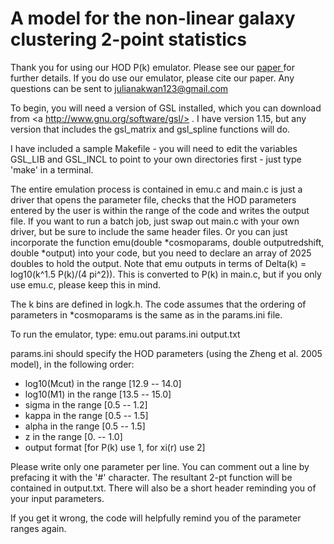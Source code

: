 # A model for the non-linear galaxy clustering 2-point statistics 

Thank you for using our HOD P(k) emulator. Please see our <a
href=https://ui.adsabs.harvard.edu/abs/2015ApJ...810...35K/abstract>
paper </a> for further details. If you do use our emulator, please
cite our paper. Any questions can be sent to julianakwan123@gmail.com

To begin, you will need a version of GSL installed, which you can
download from <a http://www.gnu.org/software/gsl/> </a>. I have version
1.15, but any version that includes the gsl_matrix and gsl_spline
functions will do.

I have included a sample Makefile - you will
need to edit the variables GSL_LIB and GSL_INCL to point to your own
directories first - just type 'make' in a terminal.  


The entire emulation process is contained in emu.c and main.c is just
a driver that opens the parameter file, checks that the HOD parameters
entered by the user is within the range of the code and writes the
output file. If you want to run a batch job, just swap out main.c with
your own driver, but be sure to include the same header files. Or you
can just incorporate the function emu(double *cosmoparams, double
outputredshift, double *output) into your code, but you need to
declare an array of 2025 doubles to hold the output. Note that emu
outputs in terms of Delta(k) = log10(k^1.5 P(k)/(4 pi^2)). This is
converted to P(k) in main.c, but if you only use emu.c, please keep
this in mind.

The k bins are defined in logk.h. The code assumes that the ordering
of parameters in *cosmoparams is the same as in the params.ini file.

To run the emulator, type: 
emu.out params.ini output.txt

params.ini should specify the HOD parameters (using the Zheng et al. 2005
model), in the following order:

- log10(Mcut) in the range [12.9 -- 14.0]
- log10(M1) in the range [13.5 -- 15.0]
- sigma in the range [0.5 -- 1.2]
- kappa in the range [0.5 -- 1.5]
- alpha in the range [0.5 -- 1.5]
- z     in the range [0. -- 1.0]
- output format [for P(k) use 1, for xi(r) use 2]


Please write only one parameter per line. You can comment out a line
by prefacing it with the '#' character. The resultant 2-pt function
will be contained in output.txt. There will also be a short header
reminding you of your input parameters. 

If you get it wrong, the code will helpfully remind you of the
parameter ranges again.

